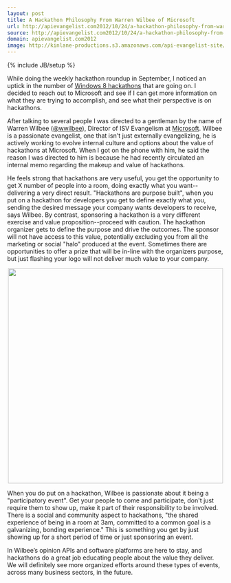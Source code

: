 ```yaml
---
layout: post
title: A Hackathon Philosophy From Warren Wilbee of Microsoft
url: http://apievangelist.com2012/10/24/a-hackathon-philosophy-from-warren-wilbee-of-microsoft/
source: http://apievangelist.com2012/10/24/a-hackathon-philosophy-from-warren-wilbee-of-microsoft/
domain: apievangelist.com2012
image: http://kinlane-productions.s3.amazonaws.com/api-evangelist-site/blog/warren-wilbee-microsoft.jpeg
---
```

{% include JB/setup %}
<p><a href="https://twitter.com/wwilbee" target="_blank"><img style="padding: 15px;" src="https://s3.amazonaws.com/kinlane-productions/api-evangelist/microsoft/warren-wilbee-microsoft.jpeg" alt="" align="right" /></a></p>
<p>While doing the weekly hackathon roundup in September, I noticed an uptick in the number of <a title="Windows 8 Hackathons" href="http://whosin.com/pg/whois/20074247/Warren+Wilbee">Windows 8 hackathons</a> that are going on.  I decided to reach out to Microsoft and see if I can get more information on what they are trying to accomplish, and see what their perspective is on hackathons.</p>
<p>After talking to several people I was directed to a gentleman by the name of Warren Wilbee (<a href="https://twitter.com/wwilbee" target="_blank">@wwilbee</a>), Director of ISV Evangelism at <a href="http://www.microsoft.com/en-us/default.aspx">Microsoft</a>.  Wilbee is a passionate evangelist, one that isn't just externally evangelizing, he is actively working to evolve internal culture and options about the value of hackathons at Microsoft.  When I got on the phone with him, he said the reason I was directed to him is because he had recently circulated an internal memo regarding the makeup and value of hackathons.</p>
<p>He feels strong that hackathons are very useful, you get the opportunity to get X number of people into a room, doing exactly what you want--delivering a very direct result. "Hackathons are purpose built", when you put on a hackathon for developers you get to define exactly what you, sending the desired message your company wants developers to receive, says Wilbee. By contrast, sponsoring a hackathon is a very different exercise and value proposition--proceed with caution.  The hackathon organizer gets to define the purpose and drive the outcomes. The sponsor will not have access to this value, potentially excluding you from all the marketing or social "halo" produced at the event.  Sometimes there are opportunities to offer a prize that will be in-line with the organizers purpose, but just flashing your logo will not deliver much value to your company.</p>
<p><a href="http://www.devcamps.ms/"><img style="display: block; margin-left: auto; margin-right: auto;" src="https://s3.amazonaws.com/kinlane-productions/api-evangelist/microsoft/windows-8-hackathons.jpeg" alt="" width="500" /></a></p>
<p>When you do put on a hackathon, Wilbee is passionate about it being a "participatory event". Get your people to come and participate, don't just require them to show up, make it part of their responsibility to be involved.  There is a social and community aspect to hackathons, "the shared experience of being in a room at 3am, committed to a common goal is a galvanizing, bonding experience." This is something you get by just showing up for a short period of time or just sponsoring an event.</p>
<p>In Wilbee&rsquo;s opinion APIs and software platforms are here to stay, and hackathons do a great job educating people about the value they deliver.  We will definitely see more organized efforts around these types of events, across many business sectors, in the future.</p>
